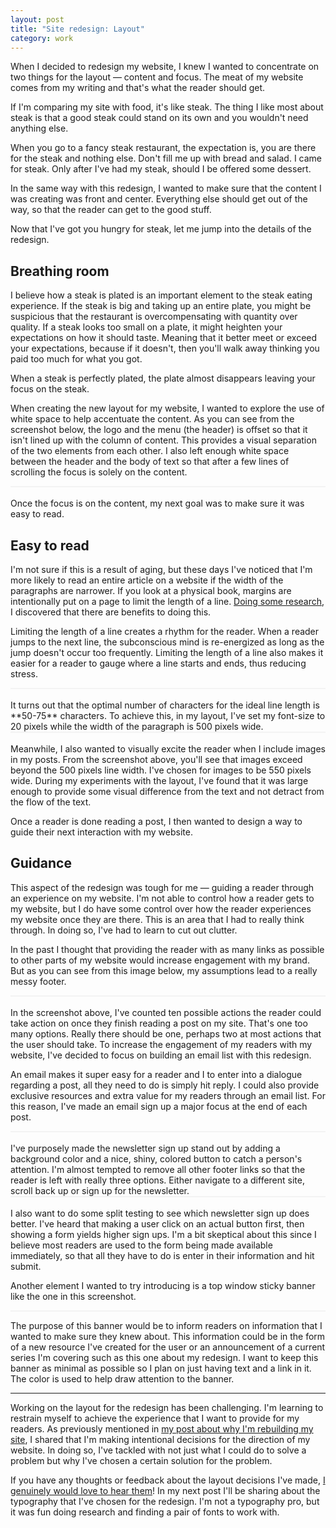 ```yaml
---
layout: post
title: "Site redesign: Layout"
category: work
---
```


When I decided to redesign my website, I knew I wanted to concentrate on two things for the layout &mdash; content and focus. The meat of my website comes from my writing and that's what the reader should get.

If I'm comparing my site with food, it's like steak. The thing I like most about steak is that a good steak could stand on its own and you wouldn't need anything else.

When you go to a fancy steak restaurant, the expectation is, you are there for the steak and nothing else. Don't fill me up with bread and salad. I came for steak. Only after I've had my steak, should I be offered some dessert.

In the same way with this redesign, I wanted to make sure that the content I was creating was front and center. Everything else should get out of the way, so that the reader can get to the good stuff.

Now that I've got you hungry for steak, let me jump into the details of the redesign.

## Breathing room

I believe how a steak is plated is an important element to the steak eating experience. If the steak is big and taking up an entire plate, you might be suspicious that the restaurant is overcompensating with quantity over quality. If a steak looks too small on a plate, it might heighten your expectations on how it should taste. Meaning that it better meet or exceed your expectations, because if it doesn't, then you'll walk away thinking you paid too much for what you got.

When a steak is perfectly plated, the plate almost disappears leaving your focus on the steak.

When creating the new layout for my website, I wanted to explore the use of white space to help accentuate the content. As you can see from the screenshot below, the logo and the menu (the header) is offset so that it isn't lined up with the column of content. This provides a visual separation of the two elements from each other. I also left enough white space between the header and the body of text so that after a few lines of scrolling the focus is solely on the content.

<div style="border: 1px solid #f3f3f3;">
  <img src="{{site.url}}/assets/images/20151213-layout-01.png" alt="">
</div>
<br>
Once the focus is on the content, my next goal was to make sure it was easy to read.

<a name="easy-to-read"></a>
## Easy to read

I'm not sure if this is a result of aging, but these days I've noticed that I'm more likely to read an entire article on a website if the width of the paragraphs are narrower. If you look at a physical book, margins are intentionally put on a page to limit the length of a line. [Doing some research](http://baymard.com/blog/line-length-readability), I discovered that there are benefits to doing this.

Limiting the length of a line creates a rhythm for the reader. When a reader jumps to the next line, the subconscious mind is re-energized as long as the jump doesn't occur too frequently. Limiting the length of a line also makes it easier for a reader to gauge where a line starts and ends, thus reducing stress.

<div style="border: 1px solid #f3f3f3;">
  <img src="{{site.url}}/assets/images/20151213-layout-07.png" alt="">
</div>
<br>
It turns out that the optimal number of characters for the ideal line length is **50-75** characters. To achieve this, in my layout, I've set my font-size to 20 pixels while the width of the paragraph is 500 pixels wide.

<div style="border: 1px solid #f3f3f3;">
  <img src="{{site.url}}/assets/images/20151213-layout-02.png" alt="">
</div>
<br>
Meanwhile, I also wanted to visually excite the reader when I include images in my posts. From the screenshot above, you'll see that images exceed beyond the 500 pixels line width. I've chosen for images to be 550 pixels wide. During my experiments with the layout, I've found that it was large enough to provide some visual difference from the text and not detract from the flow of the text.

Once a reader is done reading a post, I then wanted to design a way to guide their next interaction with my website.

## Guidance

This aspect of the redesign was tough for me &mdash; guiding a reader through an experience on my website. I'm not able to control how a reader gets to my website, but I do have some control over how the reader experiences my website once they are there. This is an area that I had to really think through. In doing so, I've had to learn to cut out clutter.

In the past I thought that providing the reader with as many links as possible to other parts of my website would increase engagement with my brand. But as you can see from this image below, my assumptions lead to a really messy footer.

<div style="border: 1px solid #f3f3f3;">
  <img src="{{site.url}}/assets/images/20151213-layout-08.png" alt="">
</div>
<br>
In the screenshot above, I've counted ten possible actions the reader could take action on once they finish reading a post on my site. That's one too many options. Really there should be one, perhaps two at most actions that the user should take. To increase the engagement of my readers with my website, I've decided to focus on building an email list with this redesign.

An email makes it super easy for a reader and I to enter into a dialogue regarding a post, all they need to do is simply hit reply. I could also provide exclusive resources and extra value for my readers through an email list. For this reason, I've made an email sign up a major focus at the end of each post.

<div style="border: 1px solid #f3f3f3;">
  <img src="{{site.url}}/assets/images/20151213-layout-04.png" alt="">
</div>
<br>
I've purposely made the newsletter sign up stand out by adding a background color and a nice, shiny, colored button to catch a person's attention. I'm almost tempted to remove all other footer links so that the reader is left with really three options. Either navigate to a different site, scroll back up or sign up for the newsletter.

<div style="border: 1px solid #f3f3f3;">
  <img src="{{site.url}}/assets/images/20151213-layout-05.png" alt="">
</div>
<br>
I also want to do some split testing to see which newsletter sign up does better. I've heard that making a user click on an actual button first, then showing a form yields higher sign ups. I'm a bit skeptical about this since I believe most readers are used to the form being made available immediately, so that all they have to do is enter in their information and hit submit.

Another element I wanted to try introducing is a top window sticky banner like the one in this screenshot.
<div style="border: 1px solid #f3f3f3;">
  <img src="{{site.url}}/assets/images/20151213-layout-06.png" alt="">
</div>

The purpose of this banner would be to inform readers on information that I wanted to make sure they knew about. This information could be in the form of a new resource I've created for the user or an announcement of a current series I'm covering such as this one about my redesign. I want to keep this banner as minimal as possible so I plan on just having text and a link in it. The color is used to help draw attention to the banner.

---

Working on the layout for the redesign has been challenging. I'm learning to restrain myself to achieve the experience that I want to provide for my readers. As previously mentioned in [my post about why I'm rebuilding my site]({{site.url}}/rebuilding-website), I shared that I'm making intentional decisions for the direction of my website. In doing so, I've tackled with not just what I could do to solve a problem but why I've chosen a certain solution for the problem.

If you have any thoughts or feedback about the layout decisions I've made, [I genuinely would love to hear them](mailto:michaelsoolee@gmail.com)! In my next post I'll be sharing about the typography that I've chosen for the redesign. I'm not a typography pro, but it was fun doing research and finding a pair of fonts to work with.
